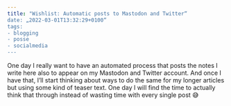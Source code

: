 ```yaml
---
title: "Wishlist: Automatic posts to Mastodon and Twitter“
date: „2022-03-01T13:32:29+0100“
tags:
- blogging
- posse
- socialmedia
---
```


One day I really want to have an automated process that posts the notes I write here also to appear on my Mastodon and Twitter account. And once I have that, I’ll start thinking about ways to do the same for my longer articles but using some kind of teaser text. One day I will find the time to actually think that through instead of wasting time with every single post 😅